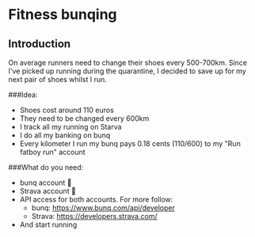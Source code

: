 # Fitness bunqing
## Introduction
On average runners need to change their shoes every 500-700km. Since I've picked up running during the quarantine, I decided to save up for my next pair of shoes whilst I run.

###Idea:

- Shoes cost around 110 euros
- They need to be changed every 600km 
- I track all my running on Starva
- I do all my banking on bunq
- Every kilometer I run my bunq pays 0.18 cents (110/600) to my "Run fatboy run" account

###What do you need:

- bunq account 🌈
- Strava account 🏃‍
- API access for both accounts. For more follow:
  - bunq: https://www.bunq.com/api/developer
  - Strava: https://developers.strava.com/
- And start running